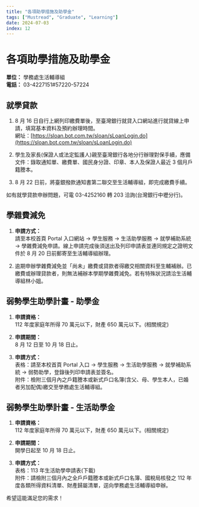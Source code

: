 ```yaml
---
title: "各項助學措施及助學金"
tags: ["Mustread", "Graduate", "Learning"]
date: 2024-07-03
index: 12
---
```

# 各項助學措施及助學金

**單位：** 學務處生活輔導組  
**電話：** 03-4227151#57220-57224

## 就學貸款

1. 8 月 16 日自行上網列印繳費單後，至臺灣銀行就貸入口網站進行就貸線上申請，填寫基本資料及預約辦理時間。  
   網址：[https://sloan.bot.com.tw/sloan/sLoanLogin.do](https://sloan.bot.com.tw/sloan/sLoanLogin.do)

2. 學生及家長(保證人或法定監護人)親至臺灣銀行各地分行辦理對保手續，應備文件：錄取通知單、繳費單、國民身分證、印章、本人及保證人最近 3 個月戶籍謄本。

3. 8 月 22 日前，將臺銀撥款通知書第二聯交至生活輔導組，即完成繳費手續。

如有就學貸款申辦問題，可電 03-4252160 轉 203 洽詢(台灣銀行中壢分行)。

## 學雜費減免

1. **申請方式：**  
   請至本校首頁 Portal 入口網站 → 學生服務 → 生活助學服務 → 就學補助系統 → 學雜費減免申請。線上申請完成後須送出及列印申請表並連同規定之證明文件於 8 月 20 日前郵寄至生活輔導組辦理。

2. 逾期申辦學雜費減免並「尚未」繳費或貸款者得繳交相關資料至生輔補辦。已繳費或辦理貸款者，則無法補辦本學期學雜費減免。若有特殊狀況請洽生活輔導組林小姐。

## 弱勢學生助學計畫 - 助學金

1. **申請資格：**  
   112 年度家庭年所得 70 萬元以下，財產 650 萬元以下。(相關規定)

2. **申請期間：**  
   8 月 12 日至 10 月 18 日止。

3. **申請方式：**  
   表格：請至本校首頁 Portal 入口 → 學生服務 → 生活助學服務 → 就學補助系統 → 弱勢助學，登錄後列印申請表並簽名。  
   附件：檢附三個月內之戶籍謄本或新式戶口名簿(含父、母、學生本人，已婚者另加配偶)繳交至學務處生活輔導組。

## 弱勢學生助學計畫 - 生活助學金

1. **申請資格：**  
   112 年度家庭年所得 70 萬元以下，財產 650 萬元以下。(相關規定)

2. **申請期間：**  
   開學日起至 10 月 18 日止。

3. **申請方式：**  
   表格：113 年生活助學申請表(下載)  
   附件：請檢附三個月內之全戶戶籍謄本或新式戶口名簿、國稅局核發之 112 年度各類所得資料清單、財產歸屬清單，逕向學務處生活輔導組申辦。

希望這能滿足您的需求！
